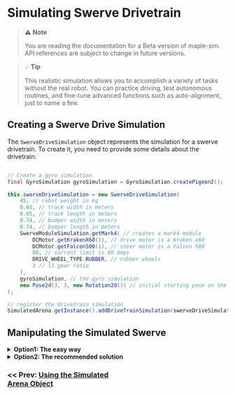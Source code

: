 # Simulating Swerve Drivetrain

> ⚠️ **Note**
>
> You are reading the documentation for a Beta version of maple-sim. API references are subject to change in future versions.

> 💡 **Tip**
> 
> This realistic simulation allows you to accomplish a variety of tasks without the real robot. You can practice driving, test autonomous routines, and fine-tune advanced functions such as auto-alignment, just to name a few.



## Creating a Swerve Drive Simulation

The `SwerveDriveSimulation` object represents the simulation for a swerve drivetrain. To create it, you need to provide some details about the drivetrain:

```java

// Create a gyro simulation
final GyroSimulation gyroSimulation = GyroSimulation.createPigeon2();

this.swerveDriveSimulation = new SwerveDriveSimulation(
    45, // robot weight in kg
    0.65, // track width in meters
    0.65, // track length in meters 
    0.74, // bumper width in meters
    0.74, // bumper length in meters
    SwerveModuleSimulation.getMark4( // creates a mark4 module
        DCMotor.getKrakenX60(1), // drive motor is a Kraken x60
        DCMotor.getFalcon500(1), // steer motor is a Falcon 500
        80, // current limit is 80 Amps
        DRIVE_WHEEL_TYPE.RUBBER, // rubber wheels
        3 // l3 gear ratio
    ),
    gyroSimulation, // the gyro simulation
    new Pose2d(3, 3, new Rotation2d()) // initial starting pose on the field
);

// register the drivetrain simulation
SimulatedArena.getInstance().addDriveTrainSimulation(swerveDriveSimulation); 
```

## Manipulating the Simulated Swerve

<details>
    <summary><strong>Option1: The easy way</strong></summary>
</details>

<details>
    <summary><strong>Option2: The recommended solution</strong></summary>
</details>

<div style="display:flex">
    <h3 style="width:49%"><< Prev: <a href="https://shenzhen-robotics-alliance.github.io/maple-sim/2_USING_THE_SIMULATED_ARENA.html">Using the Simulated Arena Object</a></h3>
</div>